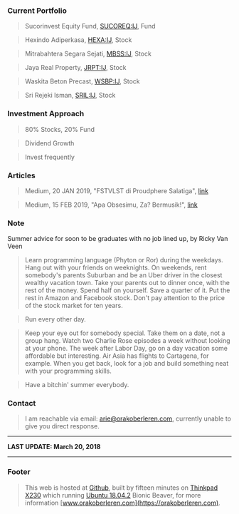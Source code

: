 ### Current Portfolio

>Sucorinvest Equity Fund, [SUCOREQ:IJ](https://www.bloomberg.com/quote/SUCOREQ:IJ), Fund

>Hexindo Adiperkasa, [HEXA:IJ](https://www.bloomberg.com/quote/HEXA:IJ), Stock

>Mitrabahtera Segara Sejati, [MBSS:IJ](https://www.bloomberg.com/quote/MBSS:IJ), Stock

>Jaya Real Property, [JRPT:IJ](https://www.bloomberg.com/quote/JRPT:IJ), Stock

>Waskita Beton Precast, [WSBP:IJ](https://www.bloomberg.com/quote/WSBP:IJ), Stock

>Sri Rejeki Isman, [SRIL:IJ](https://www.bloomberg.com/quote/SRIL:IJ), Stock


### Investment Approach

>80% Stocks, 20% Fund

>Dividend Growth

>Invest frequently

### Articles

>Medium, 20 JAN 2019, "FSTVLST di Proudphere Salatiga", [link](https://medium.com/@orakoberleren/fstvlst-di-proudphere-salatiga-78256295d60c)

>Medium, 15 FEB 2019, "Apa Obsesimu, Za? Bermusik!", [link](https://medium.com/@orakoberleren/apa-obsesimu-za-bermusik-e42c997f77f9)

### Note
Summer advice for soon to be graduates with no job lined up, by Ricky Van Veen
>Learn programming language (Phyton or Ror) during the weekdays. Hang out with your friends on weeknights. On weekends, rent somebody's parents Suburban and be an Uber driver in the closest wealthy vacation town. Take your parents out to dinner once, with the rest of the money. Spend half on yourself. Save a quarter of it. Put the rest in Amazon and Facebook stock. Don't pay attention to the price of the stock market for ten years.

>Run every other day.

>Keep your eye out for somebody special. Take them on a date, not a group hang. Watch two Charlie Rose episodes a week without looking at your phone. The week after Labor Day, go on a day vacation some affordable but interesting. Air Asia has flights to Cartagena, for example. When you get back, look for a job and build something neat with your programming skills.

>Have a bitchin' summer everybody.


### Contact

>I am reachable via email: [arie@orakoberleren.com](mailto:arie@orakoberleren.com), currently unable to give you direct response.

---

**LAST UPDATE: March 20, 2018**

---

### Footer

>This web is hosted at [Github](https://github.com), built by fifteen minutes on [Thinkpad X230](https://www.lenovo.com/gb/en/laptops/thinkpad/x-series/x230/) which running [Ubuntu 18.04.2](http://releases.ubuntu.com/18.04/) Bionic Beaver, for more information [www.orakoberleren.com](https://orakoberleren.com).






